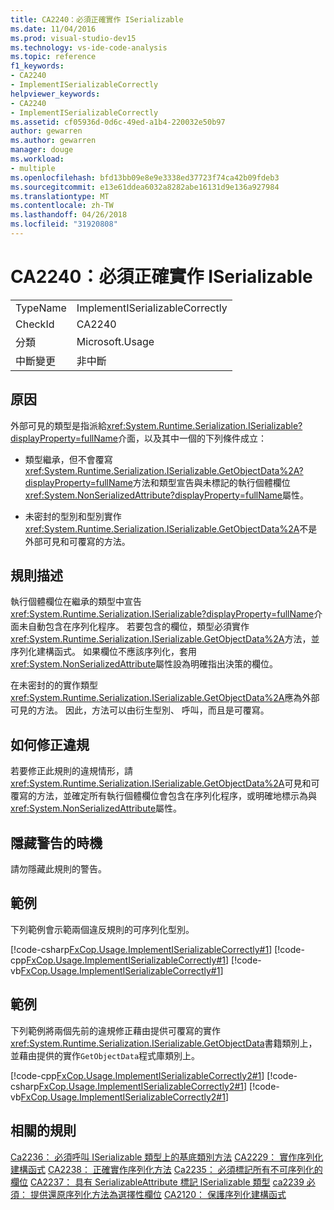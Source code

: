 ```yaml
---
title: CA2240：必須正確實作 ISerializable
ms.date: 11/04/2016
ms.prod: visual-studio-dev15
ms.technology: vs-ide-code-analysis
ms.topic: reference
f1_keywords:
- CA2240
- ImplementISerializableCorrectly
helpviewer_keywords:
- CA2240
- ImplementISerializableCorrectly
ms.assetid: cf05936d-0d6c-49ed-a1b4-220032e50b97
author: gewarren
ms.author: gewarren
manager: douge
ms.workload:
- multiple
ms.openlocfilehash: bfd13bb09e8e9e3338ed37723f74ca42b09fdeb3
ms.sourcegitcommit: e13e61ddea6032a8282abe16131d9e136a927984
ms.translationtype: MT
ms.contentlocale: zh-TW
ms.lasthandoff: 04/26/2018
ms.locfileid: "31920808"
---
```

# <a name="ca2240-implement-iserializable-correctly"></a>CA2240：必須正確實作 ISerializable
|||
|-|-|
|TypeName|ImplementISerializableCorrectly|
|CheckId|CA2240|
|分類|Microsoft.Usage|
|中斷變更|非中斷|

## <a name="cause"></a>原因
 外部可見的類型是指派給<xref:System.Runtime.Serialization.ISerializable?displayProperty=fullName>介面，以及其中一個的下列條件成立：

-   類型繼承，但不會覆寫<xref:System.Runtime.Serialization.ISerializable.GetObjectData%2A?displayProperty=fullName>方法和類型宣告與未標記的執行個體欄位<xref:System.NonSerializedAttribute?displayProperty=fullName>屬性。

-   未密封的型別和型別實作<xref:System.Runtime.Serialization.ISerializable.GetObjectData%2A>不是外部可見和可覆寫的方法。

## <a name="rule-description"></a>規則描述
 執行個體欄位在繼承的類型中宣告<xref:System.Runtime.Serialization.ISerializable?displayProperty=fullName>介面未自動包含在序列化程序。 若要包含的欄位，類型必須實作<xref:System.Runtime.Serialization.ISerializable.GetObjectData%2A>方法，並序列化建構函式。 如果欄位不應該序列化，套用<xref:System.NonSerializedAttribute>屬性設為明確指出決策的欄位。

 在未密封的的實作類型<xref:System.Runtime.Serialization.ISerializable.GetObjectData%2A>應為外部可見的方法。 因此，方法可以由衍生型別、 呼叫，而且是可覆寫。

## <a name="how-to-fix-violations"></a>如何修正違規
 若要修正此規則的違規情形，請<xref:System.Runtime.Serialization.ISerializable.GetObjectData%2A>可見和可覆寫的方法，並確定所有執行個體欄位會包含在序列化程序，或明確地標示為與<xref:System.NonSerializedAttribute>屬性。

## <a name="when-to-suppress-warnings"></a>隱藏警告的時機
 請勿隱藏此規則的警告。

## <a name="example"></a>範例
 下列範例會示範兩個違反規則的可序列化型別。

 [!code-csharp[FxCop.Usage.ImplementISerializableCorrectly#1](../code-quality/codesnippet/CSharp/ca2240-implement-iserializable-correctly_1.cs)]
 [!code-cpp[FxCop.Usage.ImplementISerializableCorrectly#1](../code-quality/codesnippet/CPP/ca2240-implement-iserializable-correctly_1.cpp)]
 [!code-vb[FxCop.Usage.ImplementISerializableCorrectly#1](../code-quality/codesnippet/VisualBasic/ca2240-implement-iserializable-correctly_1.vb)]

## <a name="example"></a>範例
 下列範例將兩個先前的違規修正藉由提供可覆寫的實作<xref:System.Runtime.Serialization.ISerializable.GetObjectData>書籍類別上，並藉由提供的實作`GetObjectData`程式庫類別上。

 [!code-cpp[FxCop.Usage.ImplementISerializableCorrectly2#1](../code-quality/codesnippet/CPP/ca2240-implement-iserializable-correctly_2.cpp)]
 [!code-csharp[FxCop.Usage.ImplementISerializableCorrectly2#1](../code-quality/codesnippet/CSharp/ca2240-implement-iserializable-correctly_2.cs)]
 [!code-vb[FxCop.Usage.ImplementISerializableCorrectly2#1](../code-quality/codesnippet/VisualBasic/ca2240-implement-iserializable-correctly_2.vb)]

## <a name="related-rules"></a>相關的規則
 [Ca2236： 必須呼叫 ISerializable 類型上的基底類別方法](../code-quality/ca2236-call-base-class-methods-on-iserializable-types.md) [CA2229： 實作序列化建構函式](../code-quality/ca2229-implement-serialization-constructors.md) [CA2238： 正確實作序列化方法](../code-quality/ca2238-implement-serialization-methods-correctly.md) [Ca2235： 必須標記所有不可序列化的欄位](../code-quality/ca2235-mark-all-non-serializable-fields.md) [CA2237： 具有 SerializableAttribute 標記 ISerializable 類型](../code-quality/ca2237-mark-iserializable-types-with-serializableattribute.md) [ca2239 必須： 提供還原序列化方法為選擇性欄位](../code-quality/ca2239-provide-deserialization-methods-for-optional-fields.md) [CA2120： 保護序列化建構函式](../code-quality/ca2120-secure-serialization-constructors.md)
